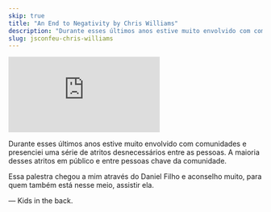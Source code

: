 ```yaml
---
skip: true
title: "An End to Negativity by Chris Williams"
description: "Durante esses últimos anos estive muito envolvido com comunidades e presenciei uma série de atritos desnecessários entre as pessoas. A maioria desses atritos em público e entre pessoas chave da comunidade..."
slug: jsconfeu-chris-williams
---
```


<div class="iframe-wrap">
  <iframe src="http://blip.tv/play/hq0Kgtf%2BcAI.html?p=1" frameborder="0" allowfullscreen="true">
  </iframe><embed type="application/x-shockwave-flash" src="http://a.blip.tv/api.swf#hq0Kgtf+cAI" style="display:none"></embed>
</div>

Durante esses últimos anos estive muito envolvido com comunidades e presenciei uma série de atritos desnecessários entre as pessoas. A maioria desses atritos em público e entre pessoas chave da comunidade.

Essa palestra chegou a mim através do Daniel Filho e aconselho muito, para quem também está nesse meio, assistir ela.

&mdash; Kids in the back.